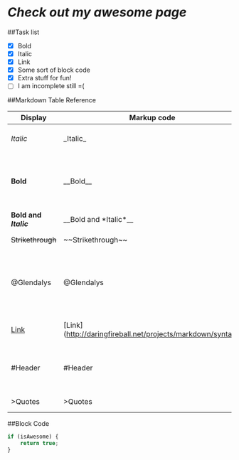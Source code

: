 # _Check out my awesome page_

##Task list

- [x] Bold
- [x] Italic
- [x] Link
- [x] Some sort of block code
- [x] Extra stuff for fun!
- [ ] I am incomplete still =\( 

##Markdown Table Reference

| Display | Markup code | How to |
| ------- | ----------- | ------ |
| _Italic_ |  \_Italic\_ | \_ or \* Around the phrase |
| __Bold__ | \_\_Bold\_\_ | \_\_ or \*\* Around the phrase\(Note that the symbol is doubled\) |
| __Bold and *Italic*__ | \_\_Bold and \*Italic\*\_\_ | You can mix \* and \_ |
| ~~Strikethrough~~ | \~\~Strikethrough\~\~ | \~\~ Around the phrase |
| @Glendalys | \@Glendalys | \@ Then Github username?  Just testing, I aoligize if this e-mails you! |
| [Link](http://daringfireball.net/projects/markdown/syntax) | \[Link\]\(http://daringfireball.net/projects/markdown/syntax\) | \[\] Around label \(\) Around link |
| #Header | \#Header | \# in front to show header level \#\# is level 2 and etc |
| >Quotes | \>Quotes | \> in front to quote | 

##Block Code

```javascript
if (isAwesome) {
	return true;
}
```